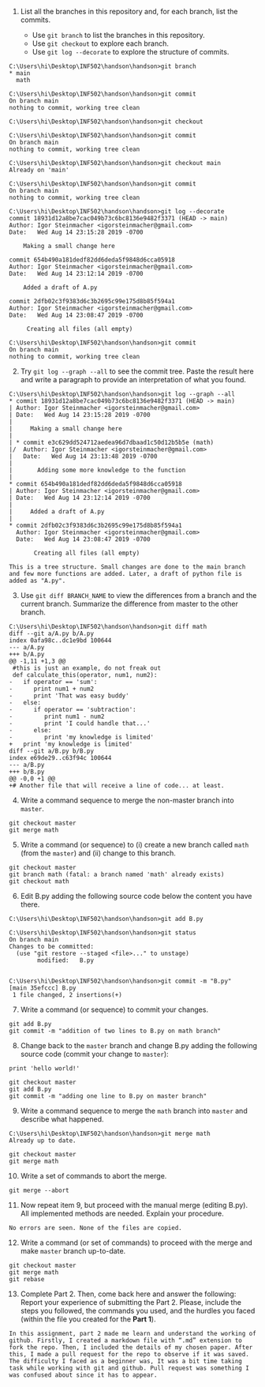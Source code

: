 1. List all the branches in this repository and, for each branch, list the commits.

    - Use `git branch` to list the branches in this repository.
    - Use `git checkout` to explore each branch.
    - Use `git log --decorate` to explore the structure of commits.

```
C:\Users\hi\Desktop\INF502\handson\handson>git branch
* main
  math

C:\Users\hi\Desktop\INF502\handson\handson>git commit
On branch main
nothing to commit, working tree clean

C:\Users\hi\Desktop\INF502\handson\handson>git checkout

C:\Users\hi\Desktop\INF502\handson\handson>git commit
On branch main
nothing to commit, working tree clean

C:\Users\hi\Desktop\INF502\handson\handson>git checkout main
Already on 'main'

C:\Users\hi\Desktop\INF502\handson\handson>git commit
On branch main
nothing to commit, working tree clean

C:\Users\hi\Desktop\INF502\handson\handson>git log --decorate
commit 18931d12a8be7cac049b73c6bc8136e9482f3371 (HEAD -> main)
Author: Igor Steinmacher <igorsteinmacher@gmail.com>
Date:   Wed Aug 14 23:15:28 2019 -0700

    Making a small change here

commit 654b490a181dedf82dd6deda5f9848d6cca05918
Author: Igor Steinmacher <igorsteinmacher@gmail.com>
Date:   Wed Aug 14 23:12:14 2019 -0700

    Added a draft of A.py

commit 2dfb02c3f9383d6c3b2695c99e175d8b85f594a1
Author: Igor Steinmacher <igorsteinmacher@gmail.com>
Date:   Wed Aug 14 23:08:47 2019 -0700

     Creating all files (all empty)

C:\Users\hi\Desktop\INF502\handson\handson>git commit
On branch main
nothing to commit, working tree clean

```

2. Try `git log --graph --all` to see the commit tree. Paste the result here and write a paragraph to provide an interpretation of what you found.
```
C:\Users\hi\Desktop\INF502\handson\handson>git log --graph --all
* commit 18931d12a8be7cac049b73c6bc8136e9482f3371 (HEAD -> main)
| Author: Igor Steinmacher <igorsteinmacher@gmail.com>
| Date:   Wed Aug 14 23:15:28 2019 -0700
|
|     Making a small change here
|
| * commit e3c629dd524712aedea96d7dbaad1c50d12b5b5e (math)
|/  Author: Igor Steinmacher <igorsteinmacher@gmail.com>
|   Date:   Wed Aug 14 23:13:48 2019 -0700
|
|       Adding some more knowledge to the function
|
* commit 654b490a181dedf82dd6deda5f9848d6cca05918
| Author: Igor Steinmacher <igorsteinmacher@gmail.com>
| Date:   Wed Aug 14 23:12:14 2019 -0700
|
|     Added a draft of A.py
|
* commit 2dfb02c3f9383d6c3b2695c99e175d8b85f594a1
  Author: Igor Steinmacher <igorsteinmacher@gmail.com>
  Date:   Wed Aug 14 23:08:47 2019 -0700

       Creating all files (all empty)

This is a tree structure. Small changes are done to the main branch and few more functions are added. Later, a draft of python file is added as "A.py".

```

3. Use `git diff BRANCH_NAME` to view the differences from a branch and the current branch. Summarize the difference from master to the other branch.

```
C:\Users\hi\Desktop\INF502\handson\handson>git diff math
diff --git a/A.py b/A.py
index 0afa98c..dc1e9bd 100644
--- a/A.py
+++ b/A.py
@@ -1,11 +1,3 @@
 #this is just an example, do not freak out
 def calculate_this(operator, num1, num2):
-   if operator == 'sum':
-      print num1 + num2
-      print 'That was easy buddy'
-   else:
-      if operator == 'subtraction':
-         print num1 - num2
-         print 'I could handle that...'
-      else:
-         print 'my knowledge is limited'
+   print 'my knowledge is limited'
diff --git a/B.py b/B.py
index e69de29..c63f94c 100644
--- a/B.py
+++ b/B.py
@@ -0,0 +1 @@
+# Another file that will receive a line of code... at least.

```

4. Write a command sequence to merge the non-master branch into `master`.

```
git checkout master
git merge math

```


5. Write a command (or sequence) to (i) create a new branch called `math` (from the `master`) and (ii) change to this branch.

```
git checkout master
git branch math (fatal: a branch named 'math' already exists)
git checkout math

```
   
6. Edit B.py adding the following source code below the content you have there.
```
C:\Users\hi\Desktop\INF502\handson\handson>git add B.py

C:\Users\hi\Desktop\INF502\handson\handson>git status
On branch main
Changes to be committed:
  (use "git restore --staged <file>..." to unstage)
        modified:   B.py


C:\Users\hi\Desktop\INF502\handson\handson>git commit -m "B.py"
[main 35efccc] B.py
 1 file changed, 2 insertions(+)
```

7. Write a command (or sequence) to commit your changes.
```
git add B.py
git commit -m "addition of two lines to B.py on math branch"

```

8. Change back to the `master` branch and change B.py adding the following source code (commit your change to `master`):
```
print 'hello world!'

git checkout master
git add B.py
git commit -m "adding one line to B.py on master branch"
```

9. Write a command sequence to merge the `math` branch into `master` and describe what happened.
```
C:\Users\hi\Desktop\INF502\handson\handson>git merge math
Already up to date. 

git checkout master 
git merge math

```
   
10. Write a set of commands to abort the merge.
```
git merge --abort

```
   
11. Now repeat item 9, but proceed with the manual merge (editing B.py). All implemented methods are needed. Explain your procedure.
```
No errors are seen. None of the files are copied.

```

12. Write a command (or set of commands) to proceed with the merge and make `master` branch up-to-date.
```
git checkout master
git merge math
git rebase

```

13. Complete Part 2. Then, come back here and answer the following:
Report your experience of submitting the Part 2. Please, include the steps you followed, the commands you used, and the hurdles you faced (within the file you created for the **Part 1**).
```
In this assignment, part 2 made me learn and understand the working of github. Firstly, I created a markdown file with “.md” extension to fork the repo. Then, I included the details of my chosen paper. After this, I made a pull request for the repo to observe if it was saved. The difficulty I faced as a beginner was, It was a bit time taking task while working with git and github. Pull request was something I was confused about since it has to appear.
```

